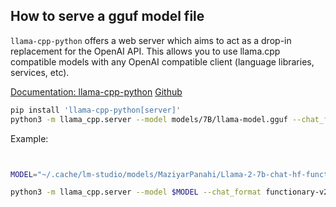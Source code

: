 

## How to serve a gguf model file 

`llama-cpp-python` offers a web server which aims to act as a drop-in replacement for the OpenAI API. This allows you to use llama.cpp compatible models with any OpenAI compatible client (language libraries, services, etc).

[Documentation: llama-cpp-python](https://llama-cpp-python.readthedocs.io/en/latest/)
[Github](https://github.com/abetlen/llama-cpp-python)


```bash
pip install 'llama-cpp-python[server]' 
python3 -m llama_cpp.server --model models/7B/llama-model.gguf --chat_format functionary-v2
```


Example:

```bash


MODEL="~/.cache/lm-studio/models/MaziyarPanahi/Llama-2-7b-chat-hf-function-calling-v2-GGUF/Llama-2-7b-chat-hf-function-calling-v2.Q2_K.gguf"

python3 -m llama_cpp.server --model $MODEL --chat_format functionary-v2

```
